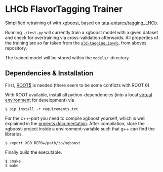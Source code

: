 # LHCb FlavorTagging Trainer

Simplified retraining of with [xgboost](https://github.com/dmlc/xgboost), based
on [tata-antares/tagging_LHCb](https://github.com/tata-antares/tagging_LHCb).

Running `./test.py` will currently train a xgboost model with a given dataset
and check for overtraining via cross-validation afterwards.
All properties of the training are so far taken from the
[`old-tagging.ipynb`](https://github.com/tata-antares/tagging_LHCb/blob/master/old-tagging.ipynb),
from aboves repository.

The trained model will be stored within the `models/`-directory.

## Dependencies & Installation

First, [ROOT**5**](https://root.cern.ch/) is needed (there seem to be some
conflicts with ROOT 6).

With ROOT available, install all python-dependencies (into a local [virtual
environment](https://virtualenv.readthedocs.org/en/latest/) for development)
via

```
$ pip install -r requirements.txt
```

For the c++-part you need to compile xgboost yourself, which is well explained
in the [projects
documentation](http://xgboost.readthedocs.org/en/latest/build.html#build-the-shared-library).
After compilation, store the xgboost-project inside a environment-variable
such that g++ can find the libraries.
```
$ export XGB_REPO=/path/to/xgboost
```

Finally build the executable.
```
$ cmake .
$ make
```
